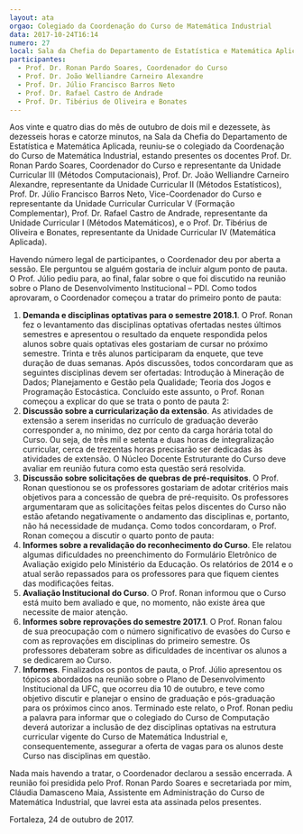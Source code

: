 ```yaml
---
layout: ata
orgao: Colegiado da Coordenação do Curso de Matemática Industrial
data: 2017-10-24T16:14
numero: 27
local: Sala da Chefia do Departamento de Estatística e Matemática Aplicada
participantes:
  - Prof. Dr. Ronan Pardo Soares, Coordenador do Curso
  - Prof. Dr. João Welliandre Carneiro Alexandre
  - Prof. Dr. Júlio Francisco Barros Neto
  - Prof. Dr. Rafael Castro de Andrade
  - Prof. Dr. Tibérius de Oliveira e Bonates
---
```


Aos vinte e quatro dias do mês de outubro de dois mil e dezessete, às dezesseis horas e catorze minutos, na Sala da Chefia do Departamento de Estatística e Matemática Aplicada, reuniu-se o colegiado da Coordenação do Curso de Matemática Industrial, estando presentes os docentes Prof. Dr. Ronan Pardo Soares, Coordenador do Curso e representante da Unidade Curricular III (Métodos Computacionais), Prof. Dr. João Welliandre Carneiro Alexandre, representante da Unidade Curricular II (Métodos Estatísticos), Prof. Dr. Júlio Francisco Barros Neto, Vice-Coordenador do Curso e representante da Unidade Curricular Curricular V (Formação Complementar), Prof. Dr. Rafael Castro de Andrade, representante da Unidade Curricular I (Métodos Matemáticos), e o Prof. Dr. Tibérius de Oliveira e Bonates, representante da Unidade Curricular IV (Matemática Aplicada).

Havendo número legal de participantes, o Coordenador deu por aberta a sessão.
Ele perguntou se alguém gostaria de incluir algum ponto de pauta.
O Prof. Júlio pediu para, ao final, falar sobre o que foi discutido na reunião sobre o Plano de Desenvolvimento Institucional – PDI.
Como todos aprovaram, o Coordenador começou a tratar do primeiro ponto de pauta:

1. **Demanda e disciplinas optativas para o semestre 2018.1**.
   O Prof. Ronan fez o levantamento das disciplinas optativas ofertadas nestes últimos semestres e apresentou o resultado da enquete respondida pelos alunos sobre quais optativas eles gostariam de cursar no próximo semestre.
   Trinta e três alunos participaram da enquete, que teve duração de duas semanas.
   Após discussões, todos concordaram que as seguintes disciplinas devem ser ofertadas: Introdução à Mineração de Dados; Planejamento e Gestão pela Qualidade; Teoria dos Jogos e Programação Estocástica.
   Concluído este assunto, o Prof. Ronan começou a explicar do que se trata o ponto de pauta 2:
2. **Discussão sobre a curricularização da extensão**.
   As atividades de extensão a serem inseridas no currículo de graduação deverão corresponder a, no mínimo, dez por cento da carga horária total do Curso.
   Ou seja, de três mil e setenta e duas horas de integralização curricular, cerca de trezentas horas precisarão ser dedicadas às atividades de extensão.
   O Núcleo Docente Estruturante do Curso deve avaliar em reunião futura como esta questão será resolvida.
3. **Discussão sobre solicitações de quebras de pré-requisitos**.
   O Prof. Ronan questionou se os professores gostariam de adotar critérios mais objetivos para a concessão de quebra de pré-requisito.
   Os professores argumentaram que as solicitações feitas pelos discentes do Curso não estão afetando negativamente o andamento das disciplinas e, portanto, não há necessidade de mudança.
   Como todos concordaram, o Prof. Ronan começou a discutir o quarto ponto de pauta:
4. **Informes sobre a revalidação do reconhecimento do Curso**.
   Ele relatou algumas dificuldades no preenchimento do Formulário Eletrônico de Avaliação exigido pelo Ministério da Educação.
   Os relatórios de 2014 e o atual serão repassados para os professores para que fiquem cientes das modificações feitas.
5. **Avaliação Institucional do Curso**.
   O Prof. Ronan informou que o Curso está muito bem avaliado e que, no momento, não existe área que necessite de maior atenção.
6. **Informes sobre reprovações do semestre 2017.1**.
   O Prof. Ronan falou de sua preocupação com o número significativo de evasões do Curso e com as reprovações em disciplinas do primeiro semestre.
   Os professores debateram sobre as dificuldades de incentivar os alunos a se dedicarem ao Curso.
7. **Informes**.
   Finalizados os pontos de pauta, o Prof. Júlio apresentou os tópicos abordados na reunião sobre o Plano de Desenvolvimento Institucional da UFC, que ocorreu dia 10 de outubro, e teve como objetivo discutir e planejar o ensino de graduação e pós-graduação para os próximos cinco anos.
   Terminado este relato, o Prof. Ronan pediu a palavra para informar que o colegiado do Curso de Computação deverá autorizar a inclusão de dez disciplinas optativas na estrutura curricular vigente do Curso de Matemática Industrial e, consequentemente, assegurar a oferta de vagas para os alunos deste Curso nas disciplinas em questão.

Nada mais havendo a tratar, o Coordenador declarou a sessão encerrada.
A reunião foi presidida pelo Prof. Ronan Pardo Soares e secretariada por mim, Cláudia Damasceno Maia, Assistente em Administração do Curso de Matemática Industrial, que lavrei esta ata assinada pelos presentes.

Fortaleza, 24 de outubro de 2017.
